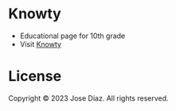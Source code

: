 # Knowty
- Educational page for 10th grade
- Visit [Knowty](https://knowty.colegiometropolitanodesoledad2000.edu.co/)

# License
Copyright © 2023 Jose Díaz. All rights reserved.
